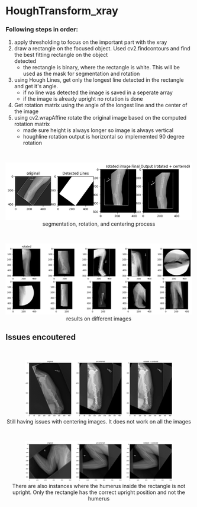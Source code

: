 # HoughTransform_xray

### Following steps in order: <br>

   1. apply thresholding to focus on the important part with the xray <br>
   2. draw a rectangle on the focused object. Used cv2.findcontours and find the best fitting rectangle on the object     
      detected <br>
       - the rectangle is binary, where the rectangle is white. This will be used as the mask for segmentation and rotation <br>
   3. using Hough Lines, get only the longest line detected in the rectangle and get it's angle. <br>
       - if no line was detected the image is saved in a seperate array
       - if the image is already upright no rotation is done
   4. Get rotation matrix using the angle of the longest line and the center of the image <br>
   5. using cv2.wrapAffine rotate the original image based on the computed rotation matrix<br>
       - made sure height is always longer so image is always vertical
       - houghline rotation output is horizontal so implememted 90 degree rotation

<br>
<p align="center">
    <img src="https://github.com/ronocara/HoughTransform_xray/blob/4e38665eed28c6c466f9b51061e16438953b3f10/output/output4.png">
   <br> segmentation, rotation, and centering process
</p>

   <br>
<p align="center">
    <img src="https://github.com/ronocara/HoughTransform_xray/blob/4e38665eed28c6c466f9b51061e16438953b3f10/output/output.png">
   <br> results on different images
</p>


## <b>Issues encoutered</b><br>
   <br>
<p align="center">
    <img src="https://github.com/ronocara/HoughTransform_xray/blob/d526c7eae83ccdd0088eef9868990b841c90d2c1/output/output3.png" width="400">
   <br> Still having issues with centering images. It does not work on all the images
</p>

   <br>
<p align="center">
    <img src="https://github.com/ronocara/HoughTransform_xray/blob/d526c7eae83ccdd0088eef9868990b841c90d2c1/output/outpu-flawed.png" width="400">
   <br> There are also instances where the humerus inside the rectangle is not upright. Only the rectangle has the correct upright position and not the humerus
</p>
